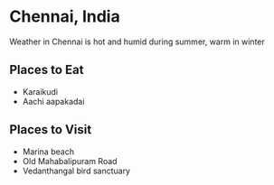 # Chennai, India

Weather in Chennai is hot and humid during summer, warm in winter

## Places to Eat
- Karaikudi
- Aachi aapakadai

## Places to Visit
- Marina beach
- Old Mahabalipuram Road
- Vedanthangal bird sanctuary
